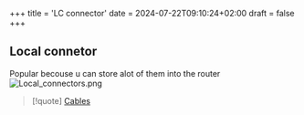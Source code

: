 +++
title = 'LC connector'
date = 2024-07-22T09:10:24+02:00
draft = false
+++

## Local connetor 
Popular becouse u can store alot of them into the router
![Local_connectors.png](/Notes/Local_connectors.png)


>[!quote] [Cables](/Network/Phisicall/Cables.md)